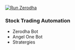 [![Run Zerodha](https://github.com/shiveshnavin/stocksmate/actions/workflows/node.js.yml/badge.svg)](https://github.com/shiveshnavin/stocksmate/actions/workflows/node.js.yml)


### Stock Trading Automation

- Zerodha Bot
- Angel One Bot
- Stratergies